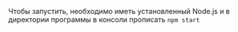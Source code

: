 Чтобы запустить, необходимо иметь установленный Node.js и в директории программы в консоли прописать `npm start`
